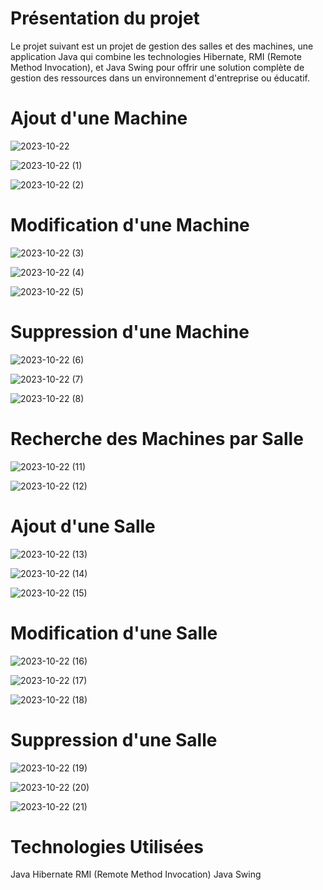 # Présentation du projet
Le projet suivant est un projet de gestion des salles et des machines, une application Java qui combine les technologies Hibernate, RMI (Remote Method Invocation), et Java Swing pour offrir une solution complète de gestion des ressources dans un environnement d'entreprise ou éducatif.

# Ajout d'une Machine

![2023-10-22](https://github.com/ayaberhil/TP_RMI/assets/147451152/ee0d7485-e06b-49df-a80e-622d79e1e30d)

![2023-10-22 (1)](https://github.com/ayaberhil/TP_RMI/assets/147451152/bd615433-5c7d-4518-91de-eac526a8a47c)

![2023-10-22 (2)](https://github.com/ayaberhil/TP_RMI/assets/147451152/0e2bd771-7c1e-46b8-a358-24eee37e0293)


# Modification d'une Machine


![2023-10-22 (3)](https://github.com/ayaberhil/TP_RMI/assets/147451152/fc324f4d-d6ee-4af7-bce0-ff36786d16fa)


![2023-10-22 (4)](https://github.com/ayaberhil/TP_RMI/assets/147451152/5fc0e72c-df7d-4512-b3f3-42ae3987e93e)

![2023-10-22 (5)](https://github.com/ayaberhil/TP_RMI/assets/147451152/673c1e41-9c4f-4d83-8610-bab8e2c9f2f2)


# Suppression d'une Machine


![2023-10-22 (6)](https://github.com/ayaberhil/TP_RMI/assets/147451152/3e58777d-f8ba-4084-b845-4b294022e783)

![2023-10-22 (7)](https://github.com/ayaberhil/TP_RMI/assets/147451152/2720eff5-ad7a-48ed-b140-36ade513ff79)

![2023-10-22 (8)](https://github.com/ayaberhil/TP_RMI/assets/147451152/41c07008-3e55-458f-8cce-ef09094db3df)


# Recherche des Machines par Salle




![2023-10-22 (11)](https://github.com/ayaberhil/TP_RMI/assets/147451152/ffaf2610-a4a8-4531-9e9e-1aa51394510b)


![2023-10-22 (12)](https://github.com/ayaberhil/TP_RMI/assets/147451152/a789735f-00a6-4727-bf81-048350dd33a8)


# Ajout d'une Salle


![2023-10-22 (13)](https://github.com/ayaberhil/TP_RMI/assets/147451152/8bede10d-8ebb-46ba-8c8e-0344e6656554)

![2023-10-22 (14)](https://github.com/ayaberhil/TP_RMI/assets/147451152/d57b7103-5bd4-4517-a8bc-6bcb25862290)

![2023-10-22 (15)](https://github.com/ayaberhil/TP_RMI/assets/147451152/81e58d05-c9a5-489d-b9b7-90aacfcaeaf4)


# Modification d'une Salle


![2023-10-22 (16)](https://github.com/ayaberhil/TP_RMI/assets/147451152/265edfce-5ed6-43da-9937-7c2ac14fd84c)

![2023-10-22 (17)](https://github.com/ayaberhil/TP_RMI/assets/147451152/72991b64-c0e5-4aad-99bb-983cd48008c3)

![2023-10-22 (18)](https://github.com/ayaberhil/TP_RMI/assets/147451152/b0d114e7-14c2-4836-a769-2530e8d31d2f)


# Suppression d'une Salle


![2023-10-22 (19)](https://github.com/ayaberhil/TP_RMI/assets/147451152/4e1552d0-7893-43c0-a093-129b1ba2de62)



![2023-10-22 (20)](https://github.com/ayaberhil/TP_RMI/assets/147451152/daef499b-303d-4948-86cc-4b5919fdf80d)

![2023-10-22 (21)](https://github.com/ayaberhil/TP_RMI/assets/147451152/200d93ad-3fc5-4135-956c-c11875634ebc)



# Technologies Utilisées 
Java Hibernate
RMI (Remote Method Invocation)
Java Swing


